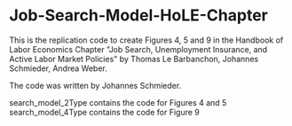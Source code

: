 # Job-Search-Model-HoLE-Chapter

This is the replication code to create Figures 4, 5 and 9 in the Handbook of Labor Economics Chapter "Job Search, Unemployment Insurance, and Active Labor Market Policies" by Thomas Le Barbanchon, Johannes Schmieder, Andrea Weber.

The code was written by Johannes Schmieder.

search_model_2Type contains the code for Figures 4 and 5
search_model_4Type contains the code for Figure 9



